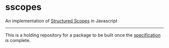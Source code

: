 # sscopes
An implementation of [Structured Scopes](https://github.com/ahopkins/structured-scope) in Javascript

----

This is a holding repository for a package to be built once the [specification](https://github.com/ahopkins/structured-scope) is complete.
